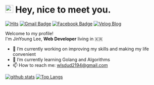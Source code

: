 # <img src="https://media.giphy.com/media/hvRJCLFzcasrR4ia7z/giphy.gif" width="25px"> Hey, nice to meet you.

[![Hits](https://hits.seeyoufarm.com/api/count/incr/badge.svg?url=https%3A%2F%2Fgithub.com%2Fwlsdud2194)](https://hits.seeyoufarm.com)
[![Gmail Badge](https://img.shields.io/badge/Gmail-D14836?style=flat-square&logo=gmail&logoColor=white&link=mailto:wlsdud2194@gmail.com)](mailto:wlsdud2194@gmail.com)
[![Facebook Badge](https://img.shields.io/badge/Facebook-1877f2?style=flat-square&logo=facebook&logoColor=white&link=https://www.facebook.com/wlsdud2194)](https://www.facebook.com/wlsdud2194)
[![Velog Blog](https://img.shields.io/badge/-Velog%20Blog-%2320c997?style=flat-square&link=https://velog.io/@wlsdud2194)](https://velog.io/@wlsdud2194)

Welcome to my profile!<br/>
I'm JinYoung Lee, **Web Developer** living in 🇰🇷

- 🔭 I’m currently working on improving my skills and making my life convenient <br/>
- 🌱 I’m currently learning Golang and Algorithms <br/>
- 📫 How to reach me: [wlsdud2194@gmail.com](mailto:wlsdud2194@gmail.com)

[![github stats](https://github-readme-stats.vercel.app/api?username=wlsdud2194&show_icons=true&hide_border=true)](https://github.com/wlsdud2194)
[![Top Langs](https://github-readme-stats.vercel.app/api/top-langs/?username=wlsdud2194&layout=compact)](https://github.com/wlsdud2194)

